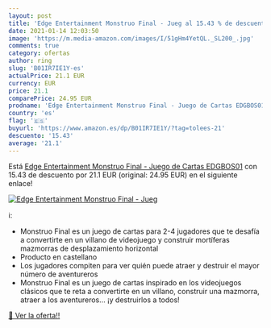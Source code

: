 ```yaml
---
layout: post
title: 'Edge Entertainment Monstruo Final - Jueg al 15.43 % de descuento'
date: 2021-01-14 12:03:50
image: 'https://m.media-amazon.com/images/I/51gHm4YetQL._SL200_.jpg'
comments: true
category: ofertas
author: ring
slug: 'B01IR7IE1Y-es'
actualPrice: 21.1 EUR
currency: EUR
price: 21.1
comparePrice: 24.95 EUR
prodname: 'Edge Entertainment Monstruo Final - Juego de Cartas EDGBOS01'
country: 'es'
flag: '🇪🇸'
buyurl: 'https://www.amazon.es/dp/B01IR7IE1Y/?tag=tolees-21'
descuento: '15.43'
average: '21.1'
---
```


Está [Edge Entertainment Monstruo Final - Juego de Cartas EDGBOS01](https://www.amazon.es/dp/B01IR7IE1Y/?tag=tolees-21) con 15.43 de descuento por 21.1 EUR (original: 24.95 EUR) en el siguiente enlace!

[![Edge Entertainment Monstruo Final - Jueg](https://m.media-amazon.com/images/I/51gHm4YetQL._SL200_.jpg)](https://www.amazon.es/dp/B01IR7IE1Y/?tag=tolees-21)

ℹ️:

- Monstruo Final es un juego de cartas para 2-4 jugadores que te desafía a convertirte en un villano de videojuego y construir mortíferas mazmorras de desplazamiento horizontal
- Producto en castellano
- Los jugadores compiten para ver quién puede atraer y destruir el mayor número de aventureros
- Monstruo Final es un juego de cartas inspirado en los videojuegos clásicos que te reta a convertirte en un villano, construir una mazmorra, atraer a los aventureros… ¡y destruirlos a todos!

[🛒 Ver la oferta!!](https://www.amazon.es/dp/B01IR7IE1Y/?tag=tolees-21)
